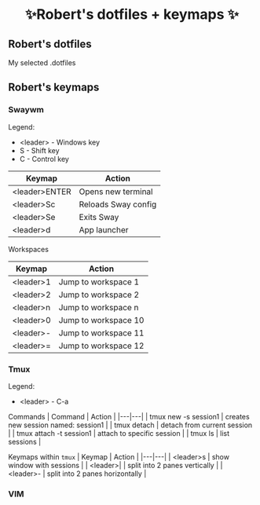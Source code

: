 <h1 align="center"> ✨Robert's dotfiles + keymaps ✨ </h1>

## Robert's dotfiles
My selected .dotfiles

## Robert's keymaps

### Swaywm

Legend:
- \<leader\> - Windows key
- S - Shift key 
- C - Control key 

| Keymap | Action |
|---|---|
| \<leader\>ENTER | Opens new terminal  |
| \<leader\>Sc | Reloads Sway config  |
| \<leader\>Se | Exits Sway |
| \<leader\>d | App launcher|

Workspaces

| Keymap | Action |
|---|---|
| \<leader\>1 | Jump to workspace 1 |
| \<leader\>2 | Jump to workspace 2 |
| \<leader\>n | Jump to workspace n |
| \<leader\>0 | Jump to workspace 10 |
| \<leader\>- | Jump to workspace 11 |
| \<leader\>= | Jump to workspace 12 |

### Tmux

Legend:
- \<leader\> - C-a 

Commands
| Command | Action |
|---|---|
| tmux new -s session1 | creates new session named: session1 |
| tmux detach | detach from current session |
| tmux attach -t session1 | attach to specific session |
| tmux ls | list sessions |

Keymaps within `tmux`
| Keymap | Action |
|---|---|
| \<leader\>s | show window with sessions |
| \<leader\>| | split into 2 panes vertically |
| \<leader\>- | split into 2 panes horizontally |

### VIM

